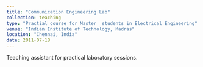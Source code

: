 ```yaml
---
title: "Communication Engineering Lab"
collection: teaching
type: "Practial course for Master  students in Electrical Engineering"
venue: "Indian Institute of Technology, Madras"
location: "Chennai, India"
date: 2011-07-18
---
```

Teaching assistant for practical laboratory sessions.
